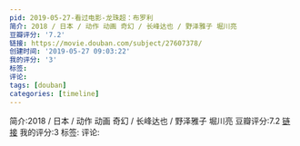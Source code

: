 ```yaml
---
pid: 2019-05-27-看过电影-龙珠超：布罗利
简介: 2018 / 日本 / 动作 动画 奇幻 / 长峰达也 / 野泽雅子 堀川亮
豆瓣评分: '7.2'
链接: https://movie.douban.com/subject/27607378/
创建时间: '2019-05-27 09:03:22'
我的评分: '3'
标签:
评论:
tags: [douban]
categories: [timeline]
---
```

简介:2018 / 日本 / 动作 动画 奇幻 / 长峰达也 / 野泽雅子 堀川亮
豆瓣评分:7.2
[链接](https://movie.douban.com/subject/27607378/)
我的评分:3
标签:
评论:
